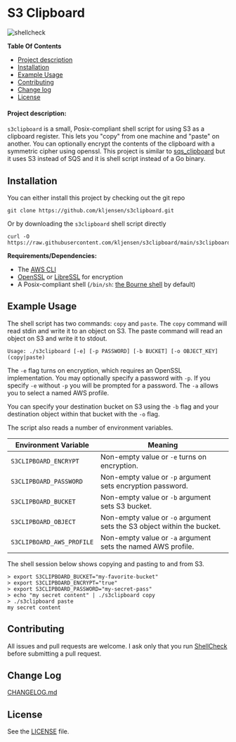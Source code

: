 # S3 Clipboard

![shellcheck](https://github.com/kljensen/s3clipboard/workflows/shellcheck/badge.svg?event=push)

**Table Of Contents**
- [Project description](#project-description)
- [Installation](#installation)
- [Example Usage](#example-usage)
- [Contributing](#contributing)
- [Change log](#change-log)
- [License](#license)

#### Project description:

`s3clipboard` is a small, Posix-compliant shell script for using S3 as a
clipboard register. This lets you "copy" from one machine and "paste" on
another.  You can optionally encrypt the contents of the clipboard with a
symmetric cipher using openssl. This project is similar to
[sqs_clipboard](https://github.com/jftuga/sqs_clipboard) but it uses S3 instead
of SQS and it is shell script instead of a Go binary.

## Installation

You can either install this project by checking out the git repo

```
git clone https://github.com/kljensen/s3clipboard.git
```

Or by downloading the `s3clipboard` shell script directly

```
curl -O https://raw.githubusercontent.com/kljensen/s3clipboard/main/s3clipboard
```

**Requirements/Dependencies:**
- The [AWS CLI](https://github.com/aws/aws-cli)
- [OpenSSL](https://www.openssl.org/) or [LibreSSL](https://www.libressl.org/) for encryption
- A Posix-compliant shell (`/bin/sh`: [the Bourne shell](https://en.wikipedia.org/wiki/Bourne_shell) by default)

## Example Usage

The shell script has two commands: `copy` and `paste`. The `copy` command
will read stdin and write it to an object on S3. The paste command will
read an object on S3 and write it to stdout.

```
Usage: ./s3clipboard [-e] [-p PASSWORD] [-b BUCKET] [-o OBJECT_KEY] (copy|paste)
```

The `-e` flag turns on encryption, which requires an OpenSSL implementation.
You may optionally specify a password with `-p`. If you specify `-e` without
`-p` you will be prompted for a password. The `-a` allows you to select a 
named AWS profile.

You can specify your destination bucket on S3 using the `-b` flag and your
destination object within that bucket with the `-o` flag.

The script also reads a number of environment variables.

| Environment Variable | Meaning |
| --------------- | --------------- |
| `S3CLIPBOARD_ENCRYPT` | Non-empty value or `-e` turns on encryption. | 
| `S3CLIPBOARD_PASSWORD` | Non-empty value or `-p` argument sets encryption password. | 
| `S3CLIPBOARD_BUCKET` | Non-empty value or `-b` argument sets S3 bucket. | 
| `S3CLIPBOARD_OBJECT` | Non-empty value or `-o` argument sets the S3 object within the bucket. | 
| `S3CLIPBOARD_AWS_PROFILE` | Non-empty value or `-a` argument sets the named AWS profile. | 

The shell session below shows copying and pasting to and from S3.

```
> export S3CLIPBOARD_BUCKET="my-favorite-bucket"
> export S3CLIPBOARD_ENCRYPT="true"
> export S3CLIPBOARD_PASSWORD="my-secret-pass"
> echo "my secret content" | ./s3clipboard copy
> ./s3clipboard paste
my secret content
```

## Contributing

All issues and pull requests are welcome. I ask only that you run
[ShellCheck](https://github.com/koalaman/shellcheck) before submitting a pull
request.

## Change Log
[CHANGELOG.md](./CHANGELOG.md)

## License

See the [LICENSE](LICENSE) file.

